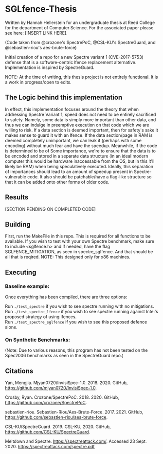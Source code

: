 # SGLfence-Thesis
Written by Hannah Hellerstein for an undergraduate thesis at Reed College for the department of Computer Science. 
For the associated paper please see here: \[INSERT LINK HERE\].

(Code taken from @crozone's SpectrePoC, @CSL-KU's SpectreGuard, and @sebastien-riou's aes-brute-force)

Initial creation of a repo for a new Spectre variant 1 (CVE-2017-5753) defense that is a software-centric lfence replacement alternative. Implementation is inspired by SpectreGuard.

NOTE: At the time of writing, this thesis project is not entirely functional. It is a work in progress/open to edits. 


## The Logic behind this implementation

In effect, this implementation focuses around the theory that when addressing Spectre Variant 1, speed does not need to be entirely sacrificed to safety. Namely, some data is simply more important than other data, and thus we can indulge in preemptive execution on that code which we are willing to risk. If a data section is deemed important, then for safety's sake it makes sense to guard it with an lfence. If the data section/page in RAM is deemed completely unimportant, we can leak it (perhaps with some encoding) without much fear and have the speedup. Meanwhile, if the code is determined to be of Some importance, we're to ensure that the data is to be encoded and stored in a separate data structure (in an ideal modern computer this would be hardware inaccessable from the OS, but in this it'll likely be RAM) when being speculatively executed. 
Ideally, this separation of importances should lead to an amount of speedup present in Spectre-vulnerable code. It also should be patchable/have a flag-like structure so that it can be added onto other forms of older code.


## Results 

\[SECTION PENDING ON COMPLETED CODE\]

## Building

First, run the MakeFile in this repo. This is required for all functions to be available. 
If you wish to test with your own Spectre benchmark, make sure to include <sglfence.h> and if needed, have the flag SGLFENCE_MITIGATION, as seen in spectre_sglfence. And that should be all that is reqired.
NOTE: This designed only for x86 machines.

## Executing

### Baseline example:
Once everything has been compiled, there are three options:

Run `./test_spectre` if you wish to see spectre running with no mitigations.  
Run `./test_spectre_lfence` if you wish to see spectre running against Intel's proposed strategy of using lfences.   
Run `./test_spectre_sglfence` if you wish to see this proposed defence alone. 


### On Synthetic Benchmarks:
(Note: Due to various reasons, this program has not been tested on the Spec2006 benchmarks as seen in the SpectreGuard repo.) 


## Citations

Yan, Mengjia. Mjyan0720/InvisiSpec-1.0. 2018. 2020. GitHub, https://github.com/mjyan0720/InvisiSpec-1.0.

Crosby, Ryan. Crozone/SpectrePoC. 2018. 2020. GitHub, https://github.com/crozone/SpectrePoC.

sebastien-riou. Sebastien-Riou/Aes-Brute-Force. 2017. 2021. GitHub, https://github.com/sebastien-riou/aes-brute-force.

CSL-KU/SpectreGuard. 2019. CSL-KU, 2020. GitHub, https://github.com/CSL-KU/SpectreGuard.

Meltdown and Spectre. https://spectreattack.com/. Accessed 23 Sept. 2020. https://spectreattack.com/spectre.pdf 
